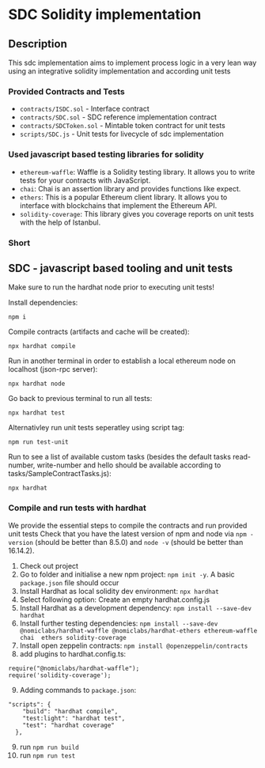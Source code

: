 # SDC Solidity implementation

## Description
This sdc implementation aims to implement process logic in a very lean way using an integrative solidity implementation and according unit tests

### Provided Contracts and Tests
- `contracts/ISDC.sol` - Interface contract
- `contracts/SDC.sol` - SDC reference implementation contract
- `contracts/SDCToken.sol` - Mintable token contract for unit tests
- `scripts/SDC.js` - Unit tests for livecycle of sdc implementation 

### Used javascript based testing libraries for solidity
- `ethereum-waffle`: Waffle is a Solidity testing library. It allows you to write tests for your contracts with JavaScript.
- `chai`: Chai is an assertion library and provides functions like expect.
- `ethers`: This is a popular Ethereum client library. It allows you to interface with blockchains that implement the Ethereum API.
- `solidity-coverage`: This library gives you coverage reports on unit tests with the help of Istanbul.

### Short

## SDC - javascript based tooling and unit tests

Make sure to run the hardhat node prior to executing unit tests!

Install dependencies:
```shell
npm i
```

Compile contracts (artifacts and cache will be created):
```shell
npx hardhat compile
```

Run in another terminal in order to establish a local ethereum node on localhost (json-rpc server):
```shell
npx hardhat node
```

Go back to previous terminal to run all tests:
```shell
npx hardhat test
```

Alternativley run unit tests seperatley using script tag:
```shell
npm run test-unit
```

Run to see a list of available custom tasks (besides the default tasks read-number, write-number and hello should be available according to tasks/SampleContractTasks.js):
```shell
npx hardhat
```


### Compile and run tests with hardhat
We provide the essential steps to compile the contracts and run provided unit tests
Check that you have the latest version of npm and node via `npm -version` (should be better than 8.5.0) and `node -v` (should be better than 16.14.2).

1. Check out project
2. Go to folder and initialise a new npm project: `npm init -y`. A basic `package.json` file should occur
3. Install Hardhat as local solidity dev environment: `npx hardhat`
4. Select following option: Create an empty hardhat.config.js
5. Install Hardhat as a development dependency: `npm install --save-dev hardhat`
6. Install further testing dependencies:
`npm install --save-dev @nomiclabs/hardhat-waffle @nomiclabs/hardhat-ethers ethereum-waffle chai  ethers solidity-coverage`
7. Install open zeppelin contracts: `npm install @openzeppelin/contracts`
8. add plugins to hardhat.config.ts: 
```
require("@nomiclabs/hardhat-waffle"); 
require('solidity-coverage');
```

9. Adding commands to `package.json`:
``` 
"scripts": {
    "build": "hardhat compile",
    "test:light": "hardhat test",
    "test": "hardhat coverage"
  },
```
9. run `npm run build`
10. run `npm run test`


